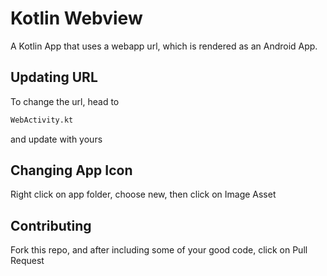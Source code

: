 # Kotlin Webview

A Kotlin App that uses a webapp url, which is rendered as an Android App.

## Updating URL

To change the url, head to
```bash
WebActivity.kt
```
and update with yours

## Changing App Icon

Right click on app folder, choose new, then click on Image Asset

## Contributing

Fork this repo, and after including some of your good code, click on Pull Request